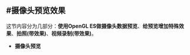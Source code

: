 #摄像头预览效果
---
这节内容分为几部分：**使用OpenGL ES做摄像头数据预览**、**给预览增加特殊效果**、**拍照(带效果)**、**视频录制(带效果)**。
* **摄像头预览**
    
